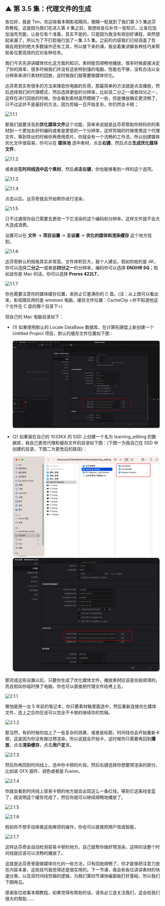 ## ▲ 第 3.5 集：代理文件的生成

各位好，我是 Tim，欢迎收看本期影视飓风，眼睛一眨就到了我们第 3.5 集达芬奇教程，这是因为我们在进入第 4 集之前，我想给各位补充一些知识，让各位加加油充充能，让各位有个准备，其实不是的，只是因为我没有规划好课程，突然想起来漏了，所以为了不打脸强行加了一集 3.5 集。之前的内容我们已经涵盖了剪辑会用到的绝大多数操作还有工具，所以接下来的课，我会着重讲解各种技巧来帮助各位更高效的应对各种任务。

我们今天先讲讲媒体优化这方面的知识。素材能否顺畅地播放，很多时候直接决定了你的效率，很多时候我们并没有这些特别强的电脑，性能也不够，没有办法以全分辨率来进行素材的回放，这时候我们就需要做媒体优化。

达芬奇其实有很多的方法来降低你电脑的负荷，那最简单的方法就是点击播放，然后选择我们的代理模式，然后选择更低的分辨率，比如说二分之一或者四分之一，这样在进行回放的时候，你会看到素材虽然模糊了一些，但是播放确实更流畅了，只不过这并不是最好的方法，因为剪辑一旦开始复杂，你仍然会卡顿；

![1.1.1](./readme.assets/1.1.1.png)

那我们就要涉及到**优化媒体文件**这个功能，简单来说就是达芬奇帮助你转码你的素材到一个更加友好的编码或者是更低的一个分辨率，这样剪辑的时候使用这个代理文件，等到导出的时候你再使用原片，你就会有一个流畅的工作流，所以创建媒体优化文件很容易，你可以在 **媒体池** 选中素材，点击**右键**，然后点击**生成优化媒体文件**，

![1.1.2](./readme.assets/1.1.2.png)

或者是**在时间线选中这个素材**，然后**点击右键**，你也能够看到一样的这个选项。

![1.1.3](./readme.assets/1.1.3.png)

![1.1.4](./readme.assets/1.1.4.png)

点击以后，达芬奇就会开始帮你进行渲染，

![1.1.5](./readme.assets/1.1.5.png)

只不过通常你自己需要去更改一下它渲染的这个编码和分辨率，这样文件就不会大大造成浪费。

设置可以在 **文件** -> **项目设置** -> **主设置**  ->  **优化的媒体和渲染缓存** 这个地方找到。

![1.1.6](./readme.assets/1.1.6.png)

达芬奇默认的规格其实非常高，文件体积巨大，我个人建议，假如你拍的是 4K，你可以选择**二分之一**或者是**四分之一**的分辨率，编码你可以选择 **DNXHR SQ**；假如说你是 Mac 的话，你可以选择 **Prores 422LT**，

![1.1.7](./readme.assets/1.1.7.png)

你也需要注意你的媒体缓存位置，来防止它塞满你的 C 盘。(注：从上图可以看出来，影视飓风用的是 windows 电脑，缓存文件位置：CacheClip <并不知道他这个文件在 C 盘的哪个目录下>）

但自己的 Mac 电脑目录如下：

- (1) 如果使用默认的 Locale DataBase 数据库，在计算机硬盘上新创建一个 Untitled Project 项目，默认的缓存文件位置如下图：

   <img src="./readme.assets/image-20230413223309449.png" alt="image-20230413223309449" style="zoom:67%;" />

- (2) 如果我在自己的 1033KX 的 SSD 上创建一个名为 learning_editing 的数据库，我自己更改代理和缓存文件的目录如下图：(下图一为我自己在 SSD 中创建的目录，下图二为更改后的路径)：
  
  <img src="./readme.assets/image-20230413223821115.png" alt="image-20230413223821115" style="zoom:67%;" />
  
  <img src="./readme.assets/image-20230413223919065.png" alt="image-20230413223919065" style="zoom:67%;" />

那完成这些设置以后，只要你生成了优化媒体文件，播放素材应该是丝般顺滑的，而且假如你临时换了电脑，你也可以直接把代理文件给拷上去，

![2.1.1](./readme.assets/2.1.1.png)

哪怕是用一台 5 年前的笔记本，你只要素材箱里面选中，然后重新连接优化媒体文件，连上之后你应该可以完全不卡顿的继续你的剪辑。

![2.1.2](./readme.assets/2.1.2.png)

那当然，有的时候你加上了一些复杂的效果，或者是标题，时间线也会开始重新卡顿，这是因为你没有做过预渲染，所以说就会开始卡，这时候你只需要再回到**播放**，点击**渲染缓存**，点击**用户定义**，

![2.1.3](./readme.assets/2.1.3.png)

然后你再回到时间线上，选中你卡顿的片段，然后右键选择你想要预渲染的部分，比如说 OFX 插件、调色或者是 Fusion，

![2.1.4](./readme.assets/2.1.4.png)

你就会看到时间线上容易卡顿的地方就会出现这么一条红线，等到它这条线变蓝了，就说明这个缓存完成了，然后你就可以继续顺畅地播放了。

![2.1.5](./readme.assets/2.1.5.png)

![2.1.6](./readme.assets/2.1.6.png)

假如你不想手动来做这些麻烦的操作，你也可以直接把用户改成智能，

![2.1.7](./readme.assets/2.1.7.png)

这样达芬奇会自动检测容易卡顿的地方，自己就帮你做好预渲染，这样的话整个时间线就应该可以流畅的播放了。

这就是达芬奇里面做媒体优化的一些方法，只有回放顺畅了，你才能够把注意力放在内容本身，这些技巧我觉得还是很实用的。下一节课，我会和各位讲讲素材的快速分类，以及双时间线剪辑的逻辑，为我们第四节课快编面板打好基础，所以我们下期再见。

感谢各位收看本期教程，如果觉得有帮助的话，请务必三连关注我们，这会给我们很大的帮助......



